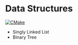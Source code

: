 # Data Structures

[![CMake](https://github.com/uknowenough/data-structures/actions/workflows/cmake.yml/badge.svg)](https://github.com/uknowenough/data-structures/actions/workflows/cmake.yml)

- Singly Linked List
- Binary Tree
